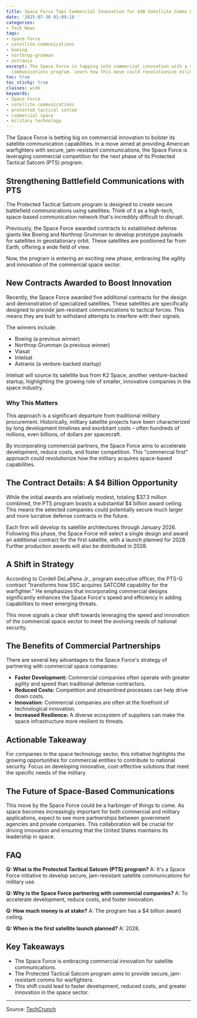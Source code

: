 ```yaml
---
title: Space Force Taps Commercial Innovation for $4B Satellite Comms Upgrade
date: '2025-07-30 01:09:10 '
categories:
- Tech News
tags:
- space-force
- satellite-communications
- boeing
- northrop-grumman
- astranis
excerpt: The Space Force is tapping into commercial innovation with a $4B satellite
  communications program. Learn how this move could revolutionize military tech.
toc: true
toc_sticky: true
classes: wide
keywords:
- Space Force
- satellite communications
- protected tactical satcom
- commercial space
- military technology
---
```


The Space Force is betting big on commercial innovation to bolster its satellite communication capabilities. In a move aimed at providing American warfighters with secure, jam-resistant communications, the Space Force is leveraging commercial competition for the next phase of its Protected Tactical Satcom (PTS) program.

## Strengthening Battlefield Communications with PTS

The Protected Tactical Satcom program is designed to create secure battlefield communications using satellites. Think of it as a high-tech, space-based communication network that's incredibly difficult to disrupt.

Previously, the Space Force awarded contracts to established defense giants like Boeing and Northrop Grumman to develop prototype payloads for satellites in geostationary orbit. These satellites are positioned far from Earth, offering a wide field of view.

Now, the program is entering an exciting new phase, embracing the agility and innovation of the commercial space sector.

## New Contracts Awarded to Boost Innovation

Recently, the Space Force awarded five additional contracts for the design and demonstration of specialized satellites. These satellites are specifically designed to provide jam-resistant communications to tactical forces. This means they are built to withstand attempts to interfere with their signals.

The winners include:

*   Boeing (a previous winner)
*   Northrop Grumman (a previous winner)
*   Viasat
*   Intelsat
*   Astranis (a venture-backed startup)

Intelsat will source its satellite bus from K2 Space, another venture-backed startup, highlighting the growing role of smaller, innovative companies in the space industry.

### Why This Matters

This approach is a significant departure from traditional military procurement. Historically, military satellite projects have been characterized by long development timelines and exorbitant costs – often hundreds of millions, even billions, of dollars per spacecraft.

By incorporating commercial partners, the Space Force aims to accelerate development, reduce costs, and foster competition. This "commercial first" approach could revolutionize how the military acquires space-based capabilities.

## The Contract Details: A $4 Billion Opportunity

While the initial awards are relatively modest, totaling $37.3 million combined, the PTS program boasts a substantial $4 billion award ceiling. This means the selected companies could potentially secure much larger and more lucrative defense contracts in the future.

Each firm will develop its satellite architectures through January 2026. Following this phase, the Space Force will select a single design and award an additional contract for the first satellite, with a launch planned for 2028. Further production awards will also be distributed in 2028.

## A Shift in Strategy

According to Cordell DeLaPena Jr., program executive officer, the PTS-G contract "transforms how SSC acquires SATCOM capability for the warfighter." He emphasizes that incorporating commercial designs significantly enhances the Space Force's speed and efficiency in adding capabilities to meet emerging threats.

This move signals a clear shift towards leveraging the speed and innovation of the commercial space sector to meet the evolving needs of national security.

## The Benefits of Commercial Partnerships

There are several key advantages to the Space Force's strategy of partnering with commercial space companies:

*   **Faster Development:** Commercial companies often operate with greater agility and speed than traditional defense contractors.
*   **Reduced Costs:** Competition and streamlined processes can help drive down costs.
*   **Innovation:** Commercial companies are often at the forefront of technological innovation.
*   **Increased Resilience:** A diverse ecosystem of suppliers can make the space infrastructure more resilient to threats.

## Actionable Takeaway

For companies in the space technology sector, this initiative highlights the growing opportunities for commercial entities to contribute to national security. Focus on developing innovative, cost-effective solutions that meet the specific needs of the military.

## The Future of Space-Based Communications

This move by the Space Force could be a harbinger of things to come. As space becomes increasingly important for both commercial and military applications, expect to see more partnerships between government agencies and private companies. This collaboration will be crucial for driving innovation and ensuring that the United States maintains its leadership in space.

## FAQ

**Q: What is the Protected Tactical Satcom (PTS) program?**
A: It's a Space Force initiative to develop secure, jam-resistant satellite communications for military use.

**Q: Why is the Space Force partnering with commercial companies?**
A: To accelerate development, reduce costs, and foster innovation.

**Q: How much money is at stake?**
A: The program has a $4 billion award ceiling.

**Q: When is the first satellite launch planned?**
A: 2028.

## Key Takeaways

*   The Space Force is embracing commercial innovation for satellite communications.
*   The Protected Tactical Satcom program aims to provide secure, jam-resistant comms for warfighters.
*   This shift could lead to faster development, reduced costs, and greater innovation in the space sector.

---

Source: [TechCrunch](https://techcrunch.com/2025/07/29/space-force-bets-on-commercial-entrants-in-4b-satcom-contest/)